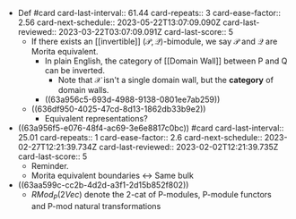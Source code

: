 - Def #card
  card-last-interval:: 61.44
  card-repeats:: 3
  card-ease-factor:: 2.56
  card-next-schedule:: 2023-05-22T13:07:09.090Z
  card-last-reviewed:: 2023-03-22T03:07:09.091Z
  card-last-score:: 5
	- If there exists an [[invertible]] $(\mathcal{P}, \mathcal{Q})$-bimodule, we say $\mathcal{P}$ and $\mathcal{Q}$ are Morita equivalent.
		- In plain English, the category of [[Domain Wall]] between P and Q can be inverted.
			- Note that $\mathcal{X}$ isn't a single domain wall, but the **category** of domain walls.
		- ((63a956c5-693d-4988-9138-0801ee7ab259))
	- ((636df950-4025-47cd-8d13-1862db33b9e2))
		- Equivalent representations?
- ((63a956f5-e076-48f4-ac69-3e6e8817c0bc)) #card
  card-last-interval:: 25.01
  card-repeats:: 1
  card-ease-factor:: 2.6
  card-next-schedule:: 2023-02-27T12:21:39.734Z
  card-last-reviewed:: 2023-02-02T12:21:39.735Z
  card-last-score:: 5
	- Reminder.
	- Morita equivalent boundaries <-> Same bulk
- ((63aa599c-cc2b-4d2d-a3f1-2d15b852f802))
	- $RMod_P(2Vec)$ denote the 2-cat of P-modules, P-module functors and P-mod natural transformations